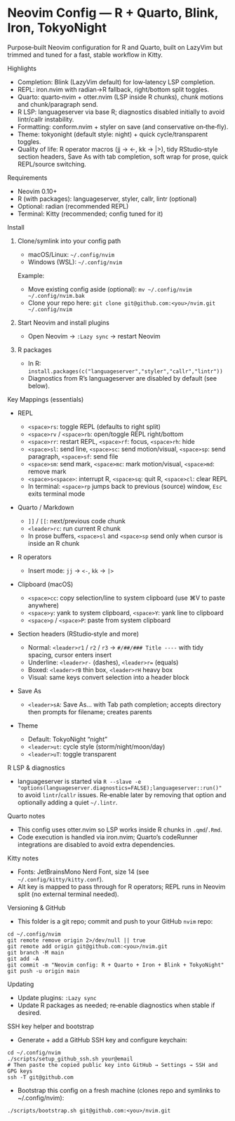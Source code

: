 # Neovim Config — R + Quarto, Blink, Iron, TokyoNight

Purpose‑built Neovim configuration for R and Quarto, built on LazyVim but trimmed and tuned for a fast, stable workflow in Kitty.

Highlights
- Completion: Blink (LazyVim default) for low‑latency LSP completion.
- REPL: iron.nvim with radian→R fallback, right/bottom split toggles.
- Quarto: quarto‑nvim + otter.nvim (LSP inside R chunks), chunk motions and chunk/paragraph send.
- R LSP: languageserver via base R; diagnostics disabled initially to avoid lintr/callr instability.
- Formatting: conform.nvim + styler on save (and conservative on‑the‑fly).
- Theme: tokyonight (default style: night) + quick cycle/transparent toggles.
- Quality of life: R operator macros (jj → <-, kk → |>), tidy RStudio‑style section headers, Save As with tab completion, soft wrap for prose, quick REPL/source switching.

Requirements
- Neovim 0.10+
- R (with packages): languageserver, styler, callr, lintr (optional)
- Optional: radian (recommended REPL)
- Terminal: Kitty (recommended; config tuned for it)

Install
1) Clone/symlink into your config path
   - macOS/Linux: `~/.config/nvim`
   - Windows (WSL): `~/.config/nvim`

   Example:
   - Move existing config aside (optional): `mv ~/.config/nvim ~/.config/nvim.bak`
   - Clone your repo here: `git clone git@github.com:<you>/nvim.git ~/.config/nvim`

2) Start Neovim and install plugins
   - Open Neovim → `:Lazy sync` → restart Neovim

3) R packages
   - In R: `install.packages(c("languageserver","styler","callr","lintr"))`
   - Diagnostics from R’s languageserver are disabled by default (see below).

Key Mappings (essentials)
- REPL
  - `<space>rs`: toggle REPL (defaults to right split)
  - `<space>rv` / `<space>rb`: open/toggle REPL right/bottom
  - `<space>rr`: restart REPL, `<space>rf`: focus, `<space>rh`: hide
  - `<space>sl`: send line, `<space>sc`: send motion/visual, `<space>sp`: send paragraph, `<space>sf`: send file
  - `<space>sm`: send mark, `<space>mc`: mark motion/visual, `<space>md`: remove mark
  - `<space>s<space>`: interrupt R, `<space>sq`: quit R, `<space>cl`: clear REPL
  - In terminal: `<space>rp` jumps back to previous (source) window, `Esc` exits terminal mode

- Quarto / Markdown
  - `]]` / `[[`: next/previous code chunk
  - `<leader>rc`: run current R chunk
  - In prose buffers, `<space>sl` and `<space>sp` send only when cursor is inside an R chunk

- R operators
  - Insert mode: `jj` → ` <- `, `kk` → ` |> `

- Clipboard (macOS)
  - `<space>cc`: copy selection/line to system clipboard (use ⌘V to paste anywhere)
  - `<space>y`: yank to system clipboard, `<space>Y`: yank line to clipboard
  - `<space>p` / `<space>P`: paste from system clipboard

- Section headers (RStudio‑style and more)
  - Normal: `<leader>r1` / `r2` / `r3` → `#/##/### Title ----` with tidy spacing, cursor enters insert
  - Underline: `<leader>r-` (dashes), `<leader>r=` (equals)
  - Boxed: `<leader>rB` thin box, `<leader>rH` heavy box
  - Visual: same keys convert selection into a header block

- Save As
  - `<leader>sA`: Save As… with Tab path completion; accepts directory then prompts for filename; creates parents

- Theme
  - Default: TokyoNight “night”
  - `<leader>ut`: cycle style (storm/night/moon/day)
  - `<leader>uT`: toggle transparent

R LSP & diagnostics
- languageserver is started via `R --slave -e "options(languageserver.diagnostics=FALSE);languageserver::run()"` to avoid `lintr`/`callr` issues. Re‑enable later by removing that option and optionally adding a quiet `~/.lintr`.

Quarto notes
- This config uses otter.nvim so LSP works inside R chunks in `.qmd`/`.Rmd`.
- Code execution is handled via iron.nvim; Quarto’s codeRunner integrations are disabled to avoid extra dependencies.

Kitty notes
- Fonts: JetBrainsMono Nerd Font, size 14 (see `~/.config/kitty/kitty.conf`).
- Alt key is mapped to pass through for R operators; REPL runs in Neovim split (no external terminal needed).

Versioning & GitHub
- This folder is a git repo; commit and push to your GitHub `nvim` repo:

```
cd ~/.config/nvim
git remote remove origin 2>/dev/null || true
git remote add origin git@github.com:<you>/nvim.git
git branch -M main
git add -A
git commit -m "Neovim config: R + Quarto + Iron + Blink + TokyoNight"
git push -u origin main
```

Updating
- Update plugins: `:Lazy sync`
- Update R packages as needed; re‑enable diagnostics when stable if desired.

SSH key helper and bootstrap
- Generate + add a GitHub SSH key and configure keychain:

```
cd ~/.config/nvim
./scripts/setup_github_ssh.sh your@email
# Then paste the copied public key into GitHub → Settings → SSH and GPG keys
ssh -T git@github.com
```

- Bootstrap this config on a fresh machine (clones repo and symlinks to ~/.config/nvim):

```
./scripts/bootstrap.sh git@github.com:<you>/nvim.git
```

